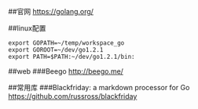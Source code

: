 ##官网
<https://golang.org/>

##linux配置
```
export GOPATH=~/temp/workspace_go
export GOROOT=~/dev/go1.2.1
export PATH=$PATH:~/dev/go1.2.1/bin:
```

##web
###Beego
<http://beego.me/>

##常用库
###Blackfriday: a markdown processor for Go
<https://github.com/russross/blackfriday>